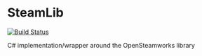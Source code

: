 SteamLib
========

[![Build Status](http://ci.sharparam.com/buildStatus/icon?job=SteamLib)](http://ci.sharparam.com/job/SteamLib/)

C# implementation/wrapper around the OpenSteamworks library
